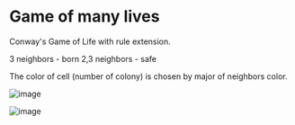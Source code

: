 # Game of many lives
Conway's Game of Life with rule extension.

3 neighbors - born
2,3 neighbors - safe

The color of cell (number of colony) is chosen by major of neighbors color.

![image](https://user-images.githubusercontent.com/13435493/224556745-841c0bd6-8f56-4f4f-91e6-239ffe0bf797.png)

![image](https://user-images.githubusercontent.com/13435493/224556788-811480be-7850-47ac-9b79-83b284d89358.png)
